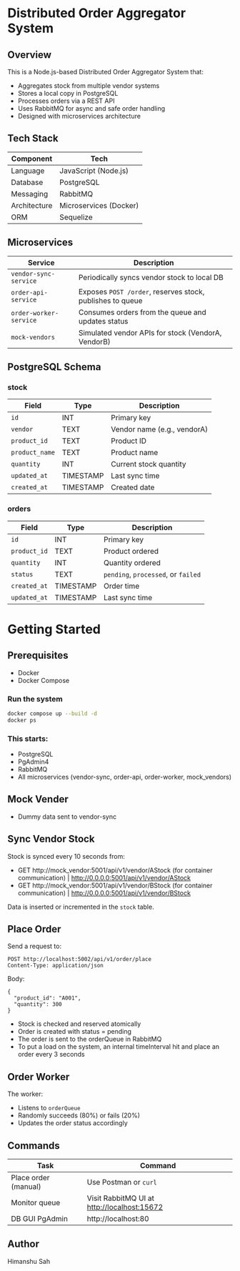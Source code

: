 # Distributed Order Aggregator System

## Overview
This is a Node.js-based Distributed Order Aggregator System that:
- Aggregates stock from multiple vendor systems
- Stores a local copy in PostgreSQL
- Processes orders via a REST API
- Uses RabbitMQ for async and safe order handling
- Designed with microservices architecture

## Tech Stack
| Component    | Tech                   |
| ------------ | ---------------------- |
| Language     | JavaScript (Node.js)   |
| Database     | PostgreSQL             |
| Messaging    | RabbitMQ               |
| Architecture | Microservices (Docker) |
| ORM          | Sequelize              |

## Microservices
| Service                | Description                                               |
| ---------------------- | --------------------------------------------------------- |
| `vendor-sync-service`  | Periodically syncs vendor stock to local DB               |
| `order-api-service`    | Exposes `POST /order`, reserves stock, publishes to queue |
| `order-worker-service` | Consumes orders from the queue and updates status         |
| `mock-vendors`         | Simulated vendor APIs for stock (VendorA, VendorB)        |

## PostgreSQL Schema
### stock
| Field          | Type      | Description                 |
| -------------- | --------- | --------------------------- |
| `id`           | INT       | Primary key                 |
| `vendor`       | TEXT      | Vendor name (e.g., vendorA) |
| `product_id`   | TEXT      | Product ID                  |
| `product_name` | TEXT      | Product name                |
| `quantity`     | INT       | Current stock quantity      |
| `updated_at`   | TIMESTAMP | Last sync time              |
| `created_at`   | TIMESTAMP | Created date                |

### orders
| Field        | Type      | Description                         |
| ------------ | --------- | ----------------------------------- |
| `id`         | INT       | Primary key                         |
| `product_id` | TEXT      | Product ordered                     |
| `quantity`   | INT       | Quantity ordered                    |
| `status`     | TEXT      | `pending`, `processed`, or `failed` |
| `created_at` | TIMESTAMP | Order time                          |
| `updated_at`   | TIMESTAMP | Last sync time                    |

# Getting Started
## Prerequisites
- Docker
- Docker Compose

### Run the system
```bash
docker compose up --build -d
docker ps
```
### This starts:
- PostgreSQL
- PgAdmin4
- RabbitMQ
- All microservices (vendor-sync, order-api, order-worker, mock_vendors)

## Mock Vender
- Dummy data sent to vendor-sync


## Sync Vendor Stock
Stock is synced every 10 seconds from:
- GET http://mock_vendor:5001/api/v1/vendor/AStock (for container communication) | http://0.0.0.0:5001/api/v1/vendor/AStock
- GET http://mock_vendor:5001/api/v1/vendor/BStock (for container communication) | http://0.0.0.0:5001/api/v1/vendor/BStock

Data is inserted or incremented in the `stock` table.

## Place Order
Send a request to:
```
POST http://localhost:5002/api/v1/order/place
Content-Type: application/json
```
Body:
```
{
  "product_id": "A001",
  "quantity": 300
}
```
- Stock is checked and reserved atomically
- Order is created with status = pending
- The order is sent to the orderQueue in RabbitMQ
- To put a load on the system, an internal timeInterval hit and place an order every 3 seconds

## Order Worker
The worker:
- Listens to `orderQueue`
- Randomly succeeds (80%) or fails (20%)
- Updates the order status accordingly

## Commands
| Task                       | Command                                                               |
| -------------------------- | --------------------------------------------------------------------- |
| Place order (manual)       | Use Postman or `curl`                                                 |
| Monitor queue              | Visit RabbitMQ UI at [http://localhost:15672](http://localhost:15672) |
| DB GUI PgAdmin             | http://localhost:80                                                   |

## Author
Himanshu Sah
